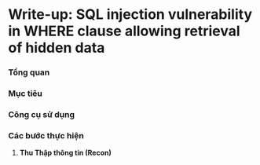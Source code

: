 # Write-up: SQL injection vulnerability in WHERE clause allowing retrieval of hidden data

### Tổng quan

### Mục tiêu

### Công cụ sử dụng

### Các bước thực hiện 
1. **Thu Thập thông tin (Recon)**
### 

### 

### 


